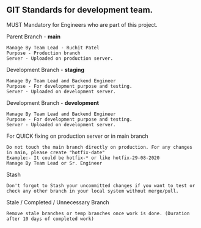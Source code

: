 ## GIT Standards for development team.

MUST Mandatory for Engineers who are part of this project.

Parent Branch - **main**

    Manage By Team Lead - Ruchit Patel
    Purpose - Production branch
    Server - Uploaded on production server.

Development Branch - **staging**

    Manage By Team Lead and Backend Engineer
    Purpose - For development purpose and testing.
    Server - Uploaded on development server.

Development Branch - **development**

    Manage By Team Lead and Backend Engineer
    Purpose - For development purpose and testing.
    Server - Uploaded on development server.

For QUICK fixing on production server or in main branch

    Do not touch the main branch directly on production. For any changes in main, please create "hotfix-date"​
    Example:- It could be hotfix-* or like hotfix-29-08-2020​
    Manage By Team Lead or Sr. Engineer

Stash

    Don't forgot to Stash your uncommitted changes if you want to test or check any other branch in your local system without merge/pull.​

Stale / Completed / Unnecessary  Branch

    Remove stale branches or temp branches once work is done.​ (Duration after 10 days of completed work)
